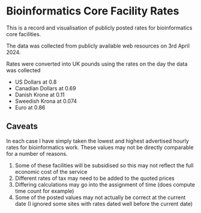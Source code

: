 Bioinformatics Core Facility Rates
==================================

This is a record and visualisation of publicly posted rates for bioinformatics core facilities.

The data was collected from publicly available web resources on 3rd April 2024.

Rates were converted into UK pounds using the rates on the day the data was collected

* US Dollars at 0.8
* Canadian Dollars at 0.69
* Danish Krone at 0.11
* Sweedish Krona at 0.074
* Euro at 0.86

Caveats
-------
In each case I have simply taken the lowest and highest advertised hourly rates for bioinformatics work. These values may not be directly comparable for a number of reasons.

1. Some of these facilities will be subsidised so this may not reflect the full economic cost of the service
2. Different rates of tax may need to be added to the quoted prices
3. Differing calculations may go into the assignment of time (does compute time count for example)
4. Some of the posted values may not actually be correct at the current date (I ignored some sites with rates dated well before the current date)

   


  
